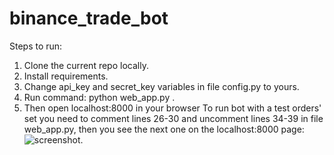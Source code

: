 # binance_trade_bot

Steps to run:
1) Clone the current repo locally.
2) Install requirements.
3) Change api_key and secret_key variables in file config.py to yours. 
4) Run command: python web_app.py .
5) Then open localhost:8000 in your browser
To run bot with a test orders' set you need to comment lines 26-30 and uncomment lines 34-39 in file web_app.py, 
then you see the next one on the localhost:8000 page: 
![screenshot](https://user-images.githubusercontent.com/51992590/112455103-74c43e80-8d6a-11eb-9722-628c3daaff36.PNG).
